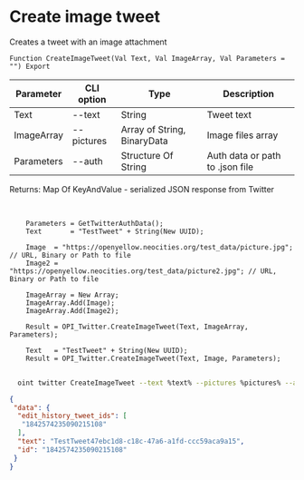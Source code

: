 ﻿---
sidebar_position: 2
---

# Create image tweet
 Creates a tweet with an image attachment



`Function CreateImageTweet(Val Text, Val ImageArray, Val Parameters = "") Export`

  | Parameter | CLI option | Type | Description |
  |-|-|-|-|
  | Text | --text | String | Tweet text |
  | ImageArray | --pictures | Array of String, BinaryData | Image files array |
  | Parameters | --auth | Structure Of String | Auth data or path to .json file |

  
  Returns:  Map Of KeyAndValue - serialized JSON response from Twitter

<br/>




```bsl title="Code example"
    Parameters = GetTwitterAuthData();
    Text       = "TestTweet" + String(New UUID);

    Image  = "https://openyellow.neocities.org/test_data/picture.jpg"; // URL, Binary or Path to file
    Image2 = "https://openyellow.neocities.org/test_data/picture2.jpg"; // URL, Binary or Path to file

    ImageArray = New Array;
    ImageArray.Add(Image);
    ImageArray.Add(Image2);

    Result = OPI_Twitter.CreateImageTweet(Text, ImageArray, Parameters);

    Text   = "TestTweet" + String(New UUID);
    Result = OPI_Twitter.CreateImageTweet(Text, Image, Parameters);
```



```sh title="CLI command example"
    
  oint twitter CreateImageTweet --text %text% --pictures %pictures% --auth %auth%

```

```json title="Result"
{
 "data": {
  "edit_history_tweet_ids": [
   "1842574235090215108"
  ],
  "text": "TestTweet47ebc1d8-c18c-47a6-a1fd-ccc59aca9a15",
  "id": "1842574235090215108"
 }
}
```
